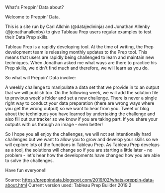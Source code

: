 What's Preppin' Data about? 

Welcome to Preppin' Data.

This is a site run by Carl Allchin (@datajedininja) and Jonathan Allenby (@jonathanallenby) to give Tableau Prep users regular examples to test their Data Prep skills.

Tableau Prep is a rapidly developing tool. At the time of writing, the Prep development team is releasing monthly updates to the Prep tool. This means that users are rapidly being challenged to learn and maintain new techniques. When Jonathan asked me what ways are there to practice his Prep skills, we didn't find much and therefore, we will learn as you do.

So what will Preppin' Data involve:

A weekly challenge to manipulate a data set that we provide in to an output that we will publish too. 
On the following week, we will add the solution file to previous week's folder and set a new challenge.
There is never a single right way to conduct your data preparation (there are wrong ways where you get the wrong output) so we want to hear from you. Tweet or blog about the techniques you have learned by undertaking the challenge and also fill out our tracker so we know if you are taking part. If you share your outputs with us through an image - even better!

So I hope you all enjoy the challenges, we will not set intentionally hard challenges but we want to allow you to grow and develop your skills so we will explore lots of the functions in Tableau Prep. As Tableau Prep develops as a tool, the solutions will change so if you are starting a little later - no problem - let's hear how the developments have changed how you are able to solve the challenges. 

Have fun everyone!!

Source: https://preppindata.blogspot.com/2019/02/whats-preppin-data-about.html
Current version used: Tableau Prep Builder 2019.2
